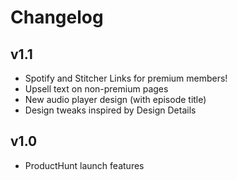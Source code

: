 # Changelog

## v1.1
- Spotify and Stitcher Links for premium members!
- Upsell text on non-premium pages
- New audio player design (with episode title)
- Design tweaks inspired by Design Details

## v1.0
 - ProductHunt launch features